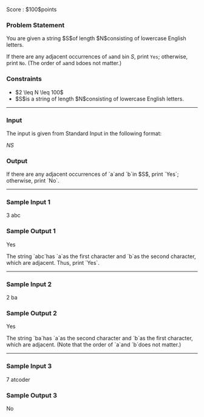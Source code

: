 
<div>

<span>

<span>

<p>
Score : $100$points
</p>

<div>

<section>

### **Problem Statement**

<p>
You are given a string $S$of length $N$consisting of lowercase English letters.

If there are any adjacent occurrences of `a`and `b`in $S$, print `Yes`; otherwise, print `No`. (The order of `a`and `b`does not matter.)
</p>

</section>

</div>

<div>

<section>

### **Constraints**

<ul>

<li>
$2 \leq N \leq 100$
</li>

<li>
$S$is a string of length $N$consisting of lowercase English letters.
</li>

</ul>

</section>

</div>

---

<div>

<div>

<section>

### **Input**

<p>
The input is given from Standard Input in the following format:
</p>

<div>

$N$$S$
</div>

</section>

</div>

<div>

<section>

### **Output**

<p>
If there are any adjacent occurrences of `a`and `b`in $S$, print `Yes`; otherwise, print `No`.
</p>

</section>

</div>

</div>

---

<div>

<section>

### **Sample Input 1**

<div>

3
abc

</div>

</section>

</div>

<div>

<section>

### **Sample Output 1**

<div>

Yes

</div>

<p>
The string `abc`has `a`as the first character and `b`as the second character, which are adjacent. Thus, print `Yes`.
</p>

</section>

</div>

---

<div>

<section>

### **Sample Input 2**

<div>

2
ba

</div>

</section>

</div>

<div>

<section>

### **Sample Output 2**

<div>

Yes

</div>

<p>
The string `ba`has `a`as the second character and `b`as the first character, which are adjacent. (Note that the order of `a`and `b`does not matter.)
</p>

</section>

</div>

---

<div>

<section>

### **Sample Input 3**

<div>

7
atcoder

</div>

</section>

</div>

<div>

<section>

### **Sample Output 3**

<div>

No

</div>

</section>

</div>

</span>

</span>

</div>
